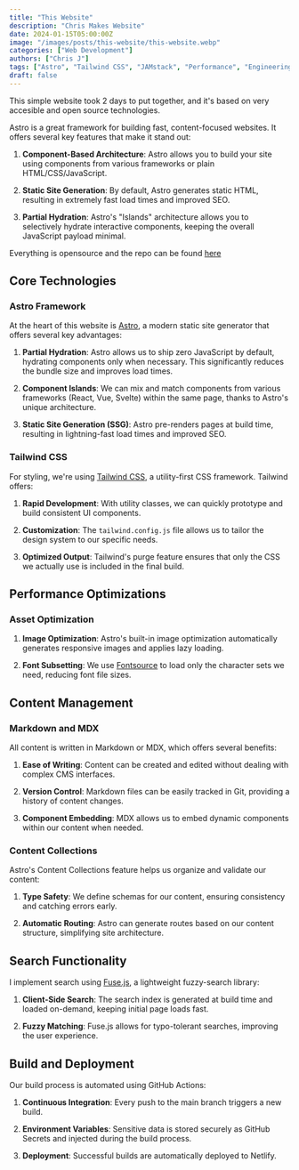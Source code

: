 ```yaml
---
title: "This Website"
description: "Chris Makes Website"
date: 2024-01-15T05:00:00Z
image: "/images/posts/this-website/this-website.webp"
categories: ["Web Development"]
authors: ["Chris J"]
tags: ["Astro", "Tailwind CSS", "JAMstack", "Performance", "Engineering"]
draft: false
---
```


This simple website took 2 days to put together, and it's based on very accesible and open source technologies.

Astro is a great framework for building fast, content-focused websites. It offers several key features that make it stand out:

1. **Component-Based Architecture**: Astro allows you to build your site using components from various frameworks or plain HTML/CSS/JavaScript.

2. **Static Site Generation**: By default, Astro generates static HTML, resulting in extremely fast load times and improved SEO.

3. **Partial Hydration**: Astro's "Islands" architecture allows you to selectively hydrate interactive components, keeping the overall JavaScript payload minimal.

Everything is opensource and the repo can be found [here](https://github.com/PiXeL16/chrismakes)

## Core Technologies

### Astro Framework

At the heart of this website is [Astro](https://astro.build/), a modern static site generator that offers several key advantages:

1. **Partial Hydration**: Astro allows us to ship zero JavaScript by default, hydrating components only when necessary. This significantly reduces the bundle size and improves load times.

2. **Component Islands**: We can mix and match components from various frameworks (React, Vue, Svelte) within the same page, thanks to Astro's unique architecture.

3. **Static Site Generation (SSG)**: Astro pre-renders pages at build time, resulting in lightning-fast load times and improved SEO.

### Tailwind CSS

For styling, we're using [Tailwind CSS](https://tailwindcss.com/), a utility-first CSS framework. Tailwind offers:

1. **Rapid Development**: With utility classes, we can quickly prototype and build consistent UI components.

2. **Customization**: The `tailwind.config.js` file allows us to tailor the design system to our specific needs.

3. **Optimized Output**: Tailwind's purge feature ensures that only the CSS we actually use is included in the final build.

## Performance Optimizations

### Asset Optimization

1. **Image Optimization**: Astro's built-in image optimization automatically generates responsive images and applies lazy loading.

2. **Font Subsetting**: We use [Fontsource](https://fontsource.org/) to load only the character sets we need, reducing font file sizes.

## Content Management

### Markdown and MDX

All content is written in Markdown or MDX, which offers several benefits:

1. **Ease of Writing**: Content can be created and edited without dealing with complex CMS interfaces.

2. **Version Control**: Markdown files can be easily tracked in Git, providing a history of content changes.

3. **Component Embedding**: MDX allows us to embed dynamic components within our content when needed.

### Content Collections

Astro's Content Collections feature helps us organize and validate our content:

1. **Type Safety**: We define schemas for our content, ensuring consistency and catching errors early.

2. **Automatic Routing**: Astro can generate routes based on our content structure, simplifying site architecture.

## Search Functionality

I implement search using [Fuse.js](https://fusejs.io/), a lightweight fuzzy-search library:

1. **Client-Side Search**: The search index is generated at build time and loaded on-demand, keeping initial page loads fast.

2. **Fuzzy Matching**: Fuse.js allows for typo-tolerant searches, improving the user experience.

## Build and Deployment

Our build process is automated using GitHub Actions:

1. **Continuous Integration**: Every push to the main branch triggers a new build.

2. **Environment Variables**: Sensitive data is stored securely as GitHub Secrets and injected during the build process.

3. **Deployment**: Successful builds are automatically deployed to Netlify.
